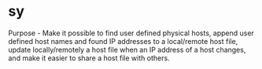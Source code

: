 # sy
Purpose - Make it possible to find user defined physical hosts, append user defined host names and found IP addresses to a local/remote host file, update locally/remotely a host file when an IP address of a host changes, and make it easier to share a host file with others.
